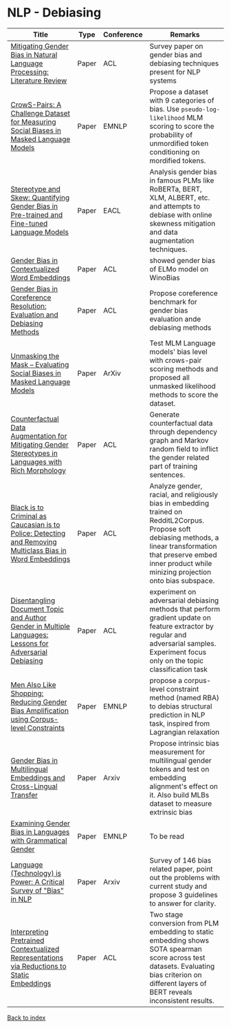 # NLP - Debiasing
|Title|Type|Conference|Remarks
|--|--|--|--|
|[Mitigating Gender Bias in Natural Language Processing: Literature Review](https://arxiv.org/ftp/arxiv/papers/1906/1906.08976.pdf)|Paper|ACL| Survey paper on gender bias and debiasing techniques present for NLP systems|
|[CrowS-Pairs: A Challenge Dataset for Measuring Social Biases in Masked Language Models](https://arxiv.org/pdf/2010.00133.pdf)|Paper|EMNLP|Propose a dataset with 9 categories of bias. Use `pseudo-log-likelihood` MLM scoring to score the probability of unmordified token conditioning on mordified tokens.|
|[Stereotype and Skew: Quantifying Gender Bias in Pre-trained and Fine-tuned Language Models](https://www.aclweb.org/anthology/2021.eacl-main.190.pdf)|Paper|EACL| Analysis gender bias in famous PLMs like RoBERTa, BERT, XLM, ALBERT, etc. and attempts to debiase with online skewness mitigation and data augmentation techniques.|
|[Gender Bias in Contextualized Word Embeddings](https://arxiv.org/pdf/1904.03310.pdf)|Paper|ACL|showed gender bias of ELMo model on WinoBias |
|[Gender Bias in Coreference Resolution: Evaluation and Debiasing Methods](https://www.aclweb.org/anthology/N18-2003.pdf)|Paper|ACL|Propose coreference benchmark for gender bias evaluation ande debiasing methods|
|[Unmasking the Mask – Evaluating Social Biases in Masked Language Models](https://arxiv.org/pdf/2104.07496.pdf)|Paper|ArXiv|Test MLM Language models' bias level with crows-pair scoring methods and proposed all unmasked likelihood methods to score the dataset.|
[Counterfactual Data Augmentation for Mitigating Gender Stereotypes in Languages with Rich Morphology](https://www.aclweb.org/anthology/P19-1161v2.pdf)|Paper|ACL|Generate counterfactual data through dependency graph and Markov random field to inflict the gender related part of training sentences.|
|[Black is to Criminal as Caucasian is to Police: Detecting and Removing Multiclass Bias in Word Embeddings](https://www.aclweb.org/anthology/N19-1062.pdf)|Paper|ACL| Analyze gender, racial, and religiously bias in embedding trained on RedditL2Corpus. Propose soft debiasing methods, a linear transformation that preserve embed inner product while minizing projection onto bias subspace. |
|[Disentangling Document Topic and Author Gender in Multiple Languages: Lessons for Adversarial Debiasing](https://www.aclweb.org/anthology/2021.wassa-1.6.pdf)|Paper|ACL|experiment on adversarial debiasing methods that perform gradient update on feature extractor by regular and adversarial samples. Experiment focus only on the topic classification task|
|[Men Also Like Shopping: Reducing Gender Bias Amplification using Corpus-level Constraints](https://arxiv.org/pdf/1707.09457.pdf)|Paper|EMNLP|propose a corpus-level constraint method (named RBA) to debias structural prediction in NLP task, inspired from Lagrangian relaxation|
|[Gender Bias in Multilingual Embeddings and Cross-Lingual Transfer](https://arxiv.org/pdf/2005.00699.pdf)|Paper|Arxiv| Propose intrinsic bias measurement for multilingual gender tokens and test on embedding alignment's effect on it. Also build MLBs dataset to measure extrinsic bias
|[Examining Gender Bias in Languages with Grammatical Gender](https://arxiv.org/pdf/1909.02224.pdf)|Paper|EMNLP|To be read|analyze gender related word's distance to semantic gender direction. Use this as the objective to mitigate gender bias. Expand the test into bilingual setting|
|[Language (Technology) is Power: A Critical Survey of "Bias" in NLP](https://arxiv.org/pdf/2005.14050.pdf)|Paper|Arxiv| Survey of 146 bias related paper, point out the problems with current study and propose 3 guidelines to answer for clarity.|
|[Interpreting Pretrained Contextualized Representations via Reductions to Static Embeddings](https://www.aclweb.org/anthology/2020.acl-main.431.pdf)|Paper|ACL|Two stage conversion from PLM embedding to static embedding shows SOTA spearman score across test datasets. Evaluating bias criterion on different layers of BERT reveals inconsistent results.|

[Back to index](../README.md)